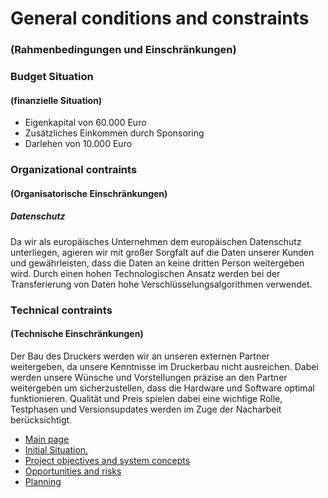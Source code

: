 # General conditions and constraints
### (Rahmenbedingungen und Einschränkungen)
### Budget Situation
#### (finanzielle Situation)
- Eigenkapital von 60.000 Euro
- Zusätzliches Einkommen durch Sponsoring
- Darlehen von 10.000 Euro
### Organizational contraints 
#### (Organisatorische Einschränkungen)
##### Datenschutz
Da wir als europäisches Unternehmen dem europäischen Datenschutz unterliegen, agieren wir mit großer Sorgfalt auf die Daten unserer Kunden und gewährleisten, dass die Daten an keine dritten Person weitergeben wird. Durch einen hohen Technologischen Ansatz werden bei der Transferierung von Daten hohe Verschlüsselungsalgorithmen verwendet.
### Technical contraints
#### (Technische Einschränkungen)
Der Bau des Druckers werden wir an unseren externen Partner weitergeben, da unsere Kenntnisse im Druckerbau nicht ausreichen. Dabei werden unsere Wünsche und Vorstellungen präzise an den Partner weitergeben um sicherzustellen, dass die Hardware und Software optimal funktionieren. Qualität und Preis spielen dabei eine wichtige Rolle, Testphasen und Versionsupdates werden im Zuge der Nacharbeit berücksichtigt. 

  - [Main page](https://github.com/palmetspat/project1Syp/blob/main/PROJECT-PHOTOBOOK.md)
  - [Initial Situation.](https://github.com/palmetspat/project1Syp/blob/main/Initial%20Situation.md)
  - [Project objectives and system concepts](https://github.com/palmetspat/project1Syp/blob/main/Project%20objectives%20and%20system%20concepts.md)
  - [Opportunities and risks](https://github.com/palmetspat/project1Syp/blob/main/Opportunities%20and%20risks.md)
  - [Planning](https://github.com/palmetspat/project1Syp/blob/main/Planning.md)
